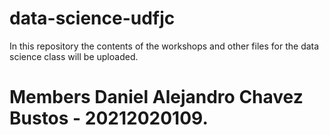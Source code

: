 # data-science-udfjc
In this repository the contents of the workshops and other files for the data science class will be uploaded.

# Members Daniel Alejandro Chavez Bustos - **20212020109**.
